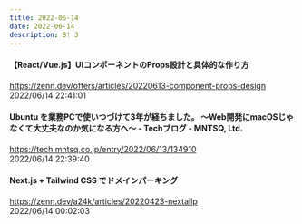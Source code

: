 ```yaml
---
title: 2022-06-14
date: 2022-06-14
description: B! 3
---
```


#### 【React/Vue.js】UIコンポーネントのProps設計と具体的な作り方
https://zenn.dev/offers/articles/20220613-component-props-design<br>
2022/06/14 22:41:01<br>


#### Ubuntu を業務PCで使いつづけて3年が経ちました。 〜Web開発にmacOSじゃなくて大丈夫なのか気になる方へ〜 - Techブログ - MNTSQ, Ltd.
https://tech.mntsq.co.jp/entry/2022/06/13/134910<br>
2022/06/14 22:39:40<br>


#### Next.js + Tailwind CSS でドメインパーキング
https://zenn.dev/a24k/articles/20220423-nextailp<br>
2022/06/14 00:02:03<br>


